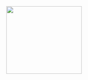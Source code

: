 <img src="https://cdn.pixabay.com/photo/2015/04/23/17/41/javascript-736400_960_720.png" height="180" width="200">


